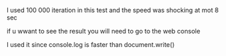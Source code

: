 I used 100 000 iteration in this test and the speed was shocking at mot 8 sec

if u wwant to see the result you will need to go to the web console

I used it since console.log is faster than document.write()
